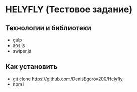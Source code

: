# HELYFLY (Тестовое задание)

## Технологии и библиотеки
- gulp
- aos.js
- swiper.js

 ## Как установить
 - git clone https://github.com/DenisEgorov200/Helyfly
 - npm i
